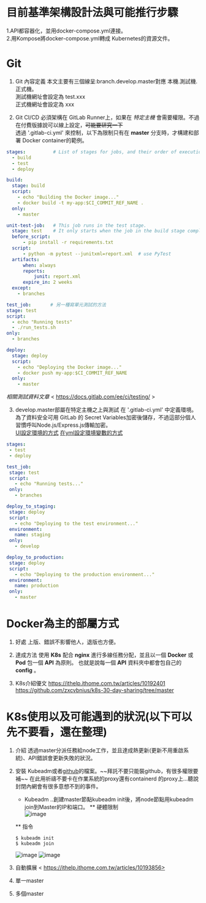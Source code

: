 # 目前基準架構設計法與可能推行步驟   
  1.API都容器化，並用docker-compose.yml連接。      
  2.用Kompose將docker-compose.yml轉成 Kubernetes的資源文件。        

# Git
  1. Git 內容定義
  本文主要有三個線呈:branch.develop.master對應 本機.測試機.正式機。     
  測試機網址會設定為 test.xxx  
  正式機網址會設定為 xxx  
  
  2. Git CI/CD
  必須架構在 GitLab Runner上，如果在 *特定主機* 會需要權限。不過在付費版據說可以線上設定，~~可能要研究一下~~         
  透過 '.gitlab-ci.yml' 來控制，以下為限制只有在 **master** 分支時，才構建和部署 Docker container的範例。  
  ```yml
  stages:          # List of stages for jobs, and their order of execution
    - build
    - test
    - deploy
  
  build:
    stage: build
    script:
      - echo "Building the Docker image..."
      - docker build -t my-app:$CI_COMMIT_REF_NAME .
    only:
      - master

  unit-test-job:   # This job runs in the test stage.
    stage: test    # It only starts when the job in the build stage completes successfully.
    before_script:
        - pip install -r requirements.txt
    script:
        - python -m pytest --junitxml=report.xml  # use PyTest
    artifacts:
        when: always
        reports:
            junit: report.xml
        expire_in: 2 weeks
    except:
      - branches

  test_job:       # 另一種寫單元測試的方法
  stage: test
  script:
    - echo "Running tests"
    - ./run_tests.sh
  only:
    - branches
  
  deploy:
    stage: deploy
    script:
      - echo "Deploying the Docker image..."
      - docker push my-app:$CI_COMMIT_REF_NAME
    only:
      - master
  ```

  *相關測試資料文章* < https://docs.gitlab.com/ee/ci/testing/ >

  3. develop.master部屬在特定主機之上與測試
     在 '.gitlab-ci.yml' 中定義環境。為了資料安全可用 GitLab 的 Secret Variables加密後儲存，不過這部分個人習慣呼叫Node.js/Express.js傳輸加密。     
     [UI設定環境的方式](https://ithelp.ithome.com.tw/articles/10251547 "link")      [在yml設定環境變數的方式](https://ithelp.ithome.com.tw/articles/10251547 "link")
 ``` yaml
 stages:
  - test
  - deploy

test_job:
  stage: test
  script:
    - echo "Running tests..."
  only:
    - branches

deploy_to_staging:
  stage: deploy
  script:
    - echo "Deploying to the test environment..."
  environment:
    name: staging
  only:
    - develop

deploy_to_production:
  stage: deploy
  script:
    - echo "Deploying to the production environment..."
  environment:
    name: production
  only:
    - master
 ```

# Docker為主的部屬方式
  1. 好處
  上版、錯誤不影響他人，退版也方便。  

  2. 達成方法
  使用 **K8s** 配合 **nginx** 進行多線任務分配，並且以一個 **Docker** 或 **Pod** 包一個 **API** 為原則。
  也就是說每一個 **API** 資料夾中都會包自己的 **config** 。

  3. K8s介紹優文 <https://ithelp.ithome.com.tw/articles/10192401>    <https://github.com/zxcvbnius/k8s-30-day-sharing/tree/master>  
  
# K8s使用以及可能遇到的狀況(以下可以先不要看，還在整理)
  1. 介紹
     透過master分派任務給node工作，並且達成熱更新(更新不用重啟系統)、API錯誤會更新失敗的狀況。
     
  2. 安裝
     Kubeadm或者[github](https://github.com/kubernetes/kubernetes"link")的檔案。~~拜託不要只能裝github，有很多權限要補~~
     在此用祈禱不要卡在作業系統的proxy還有containerd 的proxy上...聽說封閉內網會有很多意想不到的事件。                           
     
     * Kubeadm
     ..創建master節點kubeadm init後，將node節點用kubeadm join到Master的IP和端口。
        ** 硬體限制      
     ![image](https://github.com/candy229909/GitSetSpecifyServer/assets/52559100/1dfa7a52-672b-4979-b821-e29e8091b034)

      ** 指令
      ``` terminal
      $ kubeadm init
      $ kubeadm join
       ```

      ![image](https://github.com/candy229909/GitSetSpecifyServer/assets/52559100/be527f03-8d6e-4643-a6d0-025055b200a4)
     ![image](https://github.com/candy229909/GitSetSpecifyServer/assets/52559100/a426ea2e-7770-4a0a-89ee-b0ff8489dabd)


     

  4. 自動擴展
    < https://ithelp.ithome.com.tw/articles/10193856>
  6. 單一master
  7. 多個master
